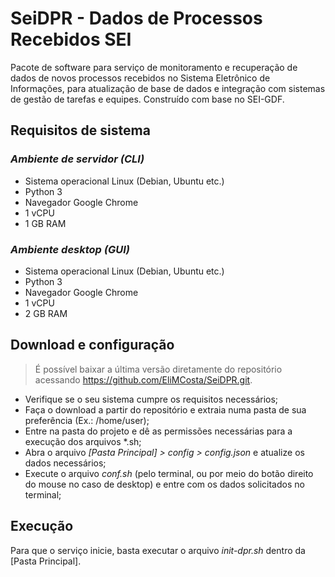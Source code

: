 # SeiDPR - Dados de Processos Recebidos SEI
Pacote de software para serviço de monitoramento e recuperação de dados de novos processos recebidos no Sistema Eletrônico de Informações, para atualização de base de dados e integração com sistemas de gestão de tarefas e equipes. Construído com base no SEI-GDF.

## Requisitos de sistema
### _Ambiente de servidor (CLI)_
+ Sistema operacional Linux (Debian, Ubuntu etc.)
+ Python 3
+ Navegador Google Chrome
+ 1 vCPU
+ 1 GB RAM

### _Ambiente desktop (GUI)_
+ Sistema operacional Linux (Debian, Ubuntu etc.)
+ Python 3
+ Navegador Google Chrome
+ 1 vCPU
+ 2 GB RAM

## Download e configuração
>É possível baixar a última versão diretamente do repositório acessando https://github.com/EliMCosta/SeiDPR.git.
+ Verifique se o seu sistema cumpre os requisitos necessários;
+ Faça o download a partir do repositório e extraia numa pasta de sua preferência (Ex.: /home/user);
+ Entre na pasta do projeto e dê as permissões necessárias para a execução dos arquivos *.sh;
+ Abra o arquivo _[Pasta Principal] > config > config.json_ e atualize os dados necessários;
+ Execute o arquivo _conf.sh_ (pelo terminal, ou por meio do botão direito do mouse no caso de desktop) e entre com os dados solicitados no terminal;

## Execução
Para que o serviço inicie, basta executar o arquivo _init-dpr.sh_ dentro da [Pasta Principal].
